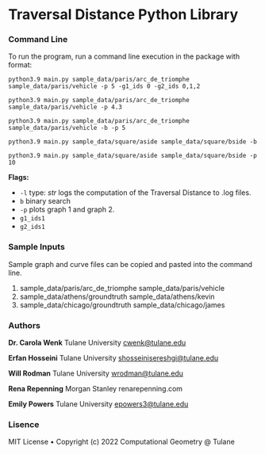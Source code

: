 # Traversal Distance Python Library

### Command Line
To run the program, run a command line execution in the package with format:
```
python3.9 main.py sample_data/paris/arc_de_triomphe sample_data/paris/vehicle -p 5 -g1_ids 0 -g2_ids 0,1,2
```

```
python3.9 main.py sample_data/paris/arc_de_triomphe sample_data/paris/vehicle -p 4.3
```

```
python3.9 main.py sample_data/paris/arc_de_triomphe sample_data/paris/vehicle -b -p 5
```

```
python3.9 main.py sample_data/square/aside sample_data/square/bside -b
```
```
python3.9 main.py sample_data/square/aside sample_data/square/bside -p 10
```

**Flags:**
* `-l` type: *str* logs the computation of the Traversal Distance to .log files.
* `b` binary search
* `-p` plots graph 1 and graph 2.
* `g1_ids1`
* `g2_ids1`

### Sample Inputs
Sample graph and curve files can be copied and pasted into the command line.
1. sample_data/paris/arc_de_triomphe sample_data/paris/vehicle
2. sample_data/athens/groundtruth sample_data/athens/kevin
3. sample_data/chicago/groundtruth sample_data/chicago/james

### Authors
**Dr. Carola Wenk** 
Tulane University
cwenk@tulane.edu

**Erfan Hosseini** 
Tulane University
shosseinisereshgi@tulane.edu

**Will Rodman** 
Tulane University
wrodman@tulane.edu

**Rena Repenning** 
Morgan Stanley
renarepenning.com

**Emily Powers**
Tulane University
epowers3@tulane.edu

### Lisence
MIT License • Copyright (c) 2022 Computational Geometry @ Tulane
